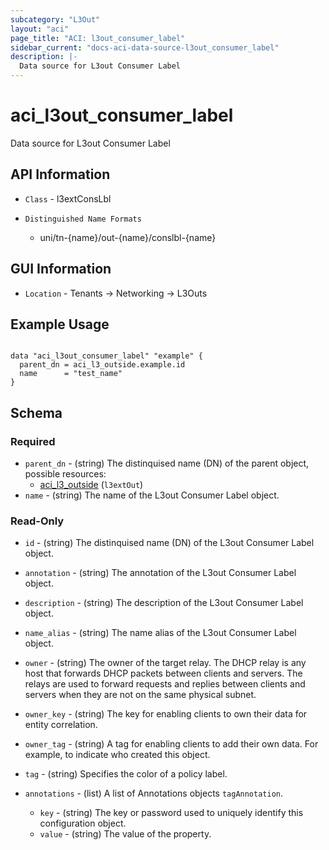 ```yaml
---
subcategory: "L3Out"
layout: "aci"
page_title: "ACI: l3out_consumer_label"
sidebar_current: "docs-aci-data-source-l3out_consumer_label"
description: |-
  Data source for L3out Consumer Label
---
```


# aci_l3out_consumer_label #

Data source for L3out Consumer Label

## API Information ##

* `Class` - l3extConsLbl

* `Distinguished Name Formats`
  - uni/tn-{name}/out-{name}/conslbl-{name}

## GUI Information ##

* `Location` - Tenants -> Networking -> L3Outs

## Example Usage ##

```hcl

data "aci_l3out_consumer_label" "example" {
  parent_dn = aci_l3_outside.example.id
  name      = "test_name"
}

```

## Schema

### Required

* `parent_dn` - (string) The distinquised name (DN) of the parent object, possible resources:
  - [aci_l3_outside](https://registry.terraform.io/providers/CiscoDevNet/aci/latest/docs/resources/l3_outside) (`l3extOut`)
* `name` - (string) The name of the L3out Consumer Label object.

### Read-Only

* `id` - (string) The distinquised name (DN) of the L3out Consumer Label object.
* `annotation` - (string) The annotation of the L3out Consumer Label object.
* `description` - (string) The description of the L3out Consumer Label object.
* `name_alias` - (string) The name alias of the L3out Consumer Label object.
* `owner` - (string) The owner of the target relay. The DHCP relay is any host that forwards DHCP packets between clients and servers. The relays are used to forward requests and replies between clients and servers when they are not on the same physical subnet.
* `owner_key` - (string) The key for enabling clients to own their data for entity correlation.
* `owner_tag` - (string) A tag for enabling clients to add their own data. For example, to indicate who created this object.
* `tag` - (string) Specifies the color of a policy label.

* `annotations` - (list) A list of Annotations objects `tagAnnotation`.
  * `key` - (string) The key or password used to uniquely identify this configuration object.
  * `value` - (string) The value of the property.